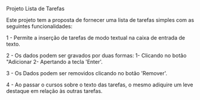 Projeto Lista de Tarefas

Este projeto tem a proposta de fornecer uma lista de tarefas simples com as seguintes funcionalidades:

1 - Permite a inserção de tarefas de modo textual na caixa de entrada de texto.

2 - Os dados podem ser gravados por duas formas: 1- Clicando no botão "Adicionar 2- Apertando a tecla 'Enter'.

3 - Os Dados podem ser removidos clicando no botão 'Remover'.

4 - Ao passar o cursos sobre o texto das tarefas, o mesmo adiquire um leve destaque em relação às outras tarefas.


